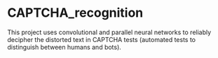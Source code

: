 # CAPTCHA_recognition
This project uses convolutional and parallel neural networks to reliably decipher the distorted text in CAPTCHA tests (automated tests to distinguish between humans and bots).
